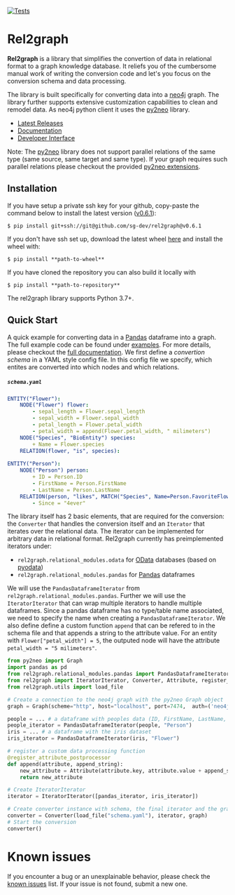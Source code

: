 [![Tests](https://github.com/sg-dev/rel2graph/actions/workflows/tests.yml/badge.svg)](https://github.com/sg-dev/rel2graph/actions/workflows/tests.yml)

# Rel2graph

**Rel2graph** is a library that simplifies the convertion of data in relational format to a graph knowledge database. It reliefs you of the cumbersome manual work of writing the conversion code and let's you focus on the conversion schema and data processing.

The library is built specifically for converting data into a [neo4j](https://neo4j.com/) graph. The library further supports extensive customization capabilities to clean and remodel data. As neo4j python client it uses the [py2neo](https://py2neo.org/2021.1/index.html) library.


 - [Latest Releases](https://github.com/sg-dev/rel2graph/tags)
 - [Documentation](https://rel2graph.jkminder.ch)
 - [Developer Interface](https://rel2graph.jkminder.ch/api/api.html)

Note: The [py2neo](https://py2neo.org/2021.1/index.html) library does not support parallel relations of the same type (same source, same target and same type). If your graph requires such parallel relations please checkout the provided [py2neo extensions](/docs/documentation.md#py2neo-extensions).
## Installation
If you have setup a private ssh key for your github, copy-paste the command below to install the latest version ([v0.6.1][latest_tag]):
```
$ pip install git+ssh://git@github.com/sg-dev/rel2graph@v0.6.1
```

If you don't have ssh set up, download the latest wheel [here][latest_wheel] and install the wheel with:
```
$ pip install **path-to-wheel**
```

If you have cloned the repository you can also build it locally with
```
$ pip install **path-to-repository**
```
The rel2graph library supports Python 3.7+.

## Quick Start
A quick example for converting data in a [Pandas](https://pandas.pydata.org) dataframe into a graph. The full example code can be found under [examples](/examples). For more details, please checkout the [full documentation][wiki]. We first define a *convertion schema* in a YAML style config file. In this config file we specify, which entites are converted into which nodes and which relations. 
##### **`schema.yaml`**
```yaml
ENTITY("Flower"):
    NODE("Flower") flower:
        - sepal_length = Flower.sepal_length
        - sepal_width = Flower.sepal_width
        - petal_length = Flower.petal_width
        - petal_width = append(Flower.petal_width, " milimeters")
    NODE("Species", "BioEntity") species:
        + Name = Flower.species
    RELATION(flower, "is", species):
    
ENTITY("Person"):
    NODE("Person") person:
        + ID = Person.ID
        - FirstName = Person.FirstName
        - LastName = Person.LastName
    RELATION(person, "likes", MATCH("Species", Name=Person.FavoriteFlower)):
        - Since = "4ever"
```
The library itself has 2 basic elements, that are required for the conversion: the `Converter` that handles the conversion itself and an `Iterator` that iterates over the relational data. The iterator can be implemented for arbitrary data in relational format. Rel2graph currently has preimplemented iterators under:
- `rel2graph.relational_modules.odata`  for [OData](https://www.odata.org) databases (based on [pyodata](https://pyodata.readthedocs.io))
- `rel2graph.relational_modules.pandas` for [Pandas](https://pandas.pydata.org) dataframes

We will use the `PandasDataframeIterator` from `rel2graph.relational_modules.pandas`. Further we will use the `IteratorIterator` that can wrap multiple iterators to handle multiple dataframes. Since a pandas dataframe has no type/table name associated, we need to specify the name when creating a `PandasDataframeIterator`. We also define define a custom function `append` that can be refered to in the schema file and that appends a string to the attribute value. For an entity with `Flower["petal_width"] = 5`, the outputed node will have the attribute `petal_width = "5 milimeters"`.
```python
from py2neo import Graph
import pandas as pd 
from rel2graph.relational_modules.pandas import PandasDataframeIterator 
from rel2graph import IteratorIterator, Converter, Attribute, register_attribute_postprocessor
from rel2graph.utils import load_file

# Create a connection to the neo4j graph with the py2neo Graph object
graph = Graph(scheme="http", host="localhost", port=7474,  auth=('neo4j', 'password')) 

people = ... # a dataframe with peoples data (ID, FirstName, LastName, FavoriteFlower)
people_iterator = PandasDataframeIterator(people, "Person")
iris = ... # a dataframe with the iris dataset
iris_iterator = PandasDataframeIterator(iris, "Flower")

# register a custom data processing function
@register_attribute_postprocessor
def append(attribute, append_string):
    new_attribute = Attribute(attribute.key, attribute.value + append_string)
    return new_attribute

# Create IteratorIterator
iterator = IteratorIterator([pandas_iterator, iris_iterator])

# Create converter instance with schema, the final iterator and the graph
converter = Converter(load_file("schema.yaml"), iterator, graph)
# Start the conversion
converter()
```
# Known issues
If you encounter a bug or an unexplainable behavior, please check the [known issues](https://github.com/sg-dev/rel2graph/labels/bug) list. If your issue is not found, submit a new one.

[latest_version]: v0.6.1
[latest_tag]: https://github.com/sg-dev/rel2graph/releases/tag/v0.6.1
[latest_wheel]: https://github.com/sg-dev/rel2graph/releases/download/v0.6.1/rel2graph-0.6.1-py3-none-any.whl
[wiki]: docs/old/documentation.md

